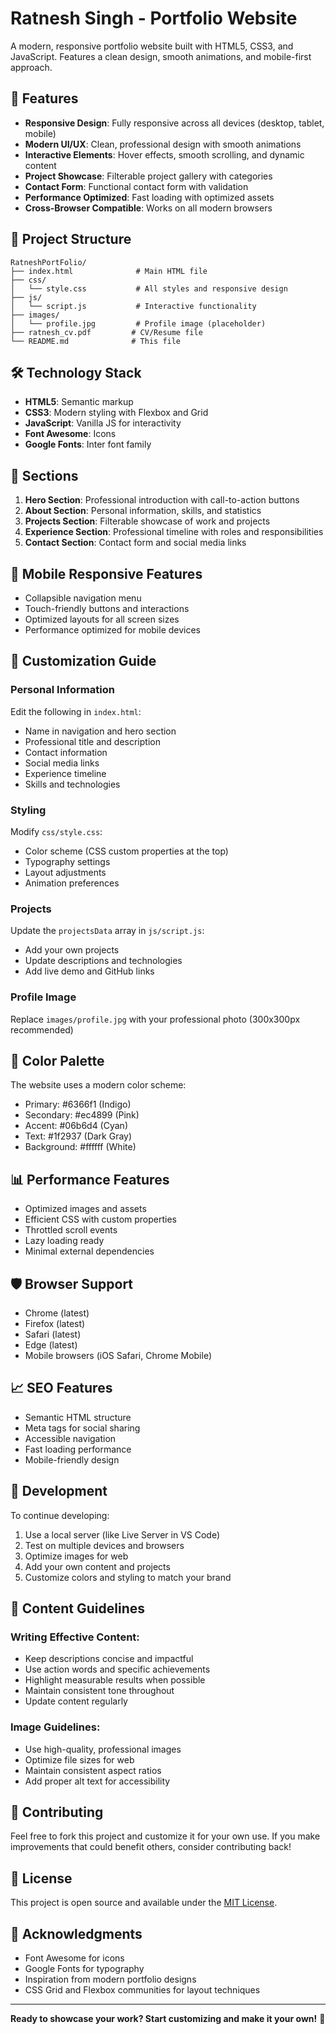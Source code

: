 # Ratnesh Singh - Portfolio Website

A modern, responsive portfolio website built with HTML5, CSS3, and JavaScript. Features a clean design, smooth animations, and mobile-first approach.

## 🚀 Features

- **Responsive Design**: Fully responsive across all devices (desktop, tablet, mobile)
- **Modern UI/UX**: Clean, professional design with smooth animations
- **Interactive Elements**: Hover effects, smooth scrolling, and dynamic content
- **Project Showcase**: Filterable project gallery with categories
- **Contact Form**: Functional contact form with validation
- **Performance Optimized**: Fast loading with optimized assets
- **Cross-Browser Compatible**: Works on all modern browsers

## 📁 Project Structure

```
RatneshPortFolio/
├── index.html              # Main HTML file
├── css/
│   └── style.css           # All styles and responsive design
├── js/
│   └── script.js           # Interactive functionality
├── images/
│   └── profile.jpg         # Profile image (placeholder)
├── ratnesh_cv.pdf         # CV/Resume file
└── README.md              # This file
```

## 🛠️ Technology Stack

- **HTML5**: Semantic markup
- **CSS3**: Modern styling with Flexbox and Grid
- **JavaScript**: Vanilla JS for interactivity
- **Font Awesome**: Icons
- **Google Fonts**: Inter font family

## 🎨 Sections

1. **Hero Section**: Professional introduction with call-to-action buttons
2. **About Section**: Personal information, skills, and statistics
3. **Projects Section**: Filterable showcase of work and projects
4. **Experience Section**: Professional timeline with roles and responsibilities
5. **Contact Section**: Contact form and social media links

## 📱 Mobile Responsive Features

- Collapsible navigation menu
- Touch-friendly buttons and interactions
- Optimized layouts for all screen sizes
- Performance optimized for mobile devices

## 🎯 Customization Guide

### Personal Information
Edit the following in `index.html`:
- Name in navigation and hero section
- Professional title and description
- Contact information
- Social media links
- Experience timeline
- Skills and technologies

### Styling
Modify `css/style.css`:
- Color scheme (CSS custom properties at the top)
- Typography settings
- Layout adjustments
- Animation preferences

### Projects
Update the `projectsData` array in `js/script.js`:
- Add your own projects
- Update descriptions and technologies
- Add live demo and GitHub links

### Profile Image
Replace `images/profile.jpg` with your professional photo (300x300px recommended)

## 🎨 Color Palette

The website uses a modern color scheme:
- Primary: #6366f1 (Indigo)
- Secondary: #ec4899 (Pink)
- Accent: #06b6d4 (Cyan)
- Text: #1f2937 (Dark Gray)
- Background: #ffffff (White)

## 📊 Performance Features

- Optimized images and assets
- Efficient CSS with custom properties
- Throttled scroll events
- Lazy loading ready
- Minimal external dependencies

## 🛡️ Browser Support

- Chrome (latest)
- Firefox (latest)
- Safari (latest)
- Edge (latest)
- Mobile browsers (iOS Safari, Chrome Mobile)

## 📈 SEO Features

- Semantic HTML structure
- Meta tags for social sharing
- Accessible navigation
- Fast loading performance
- Mobile-friendly design

## 🔧 Development

To continue developing:

1. Use a local server (like Live Server in VS Code)
2. Test on multiple devices and browsers
3. Optimize images for web
4. Add your own content and projects
5. Customize colors and styling to match your brand

## 📝 Content Guidelines

### Writing Effective Content:
- Keep descriptions concise and impactful
- Use action words and specific achievements
- Highlight measurable results when possible
- Maintain consistent tone throughout
- Update content regularly

### Image Guidelines:
- Use high-quality, professional images
- Optimize file sizes for web
- Maintain consistent aspect ratios
- Add proper alt text for accessibility

## 🤝 Contributing

Feel free to fork this project and customize it for your own use. If you make improvements that could benefit others, consider contributing back!

## 📄 License

This project is open source and available under the [MIT License](LICENSE).

## 🙏 Acknowledgments

- Font Awesome for icons
- Google Fonts for typography
- Inspiration from modern portfolio designs
- CSS Grid and Flexbox communities for layout techniques

---

**Ready to showcase your work? Start customizing and make it your own!** 🚀
